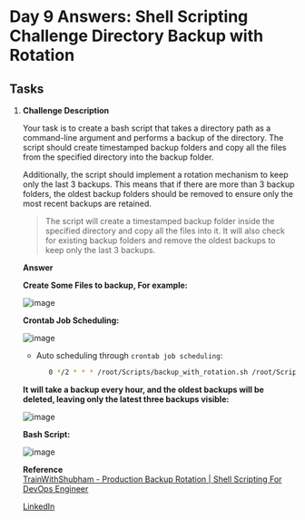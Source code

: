 # Day 9 Answers: Shell Scripting Challenge Directory Backup with Rotation

## Tasks

1. **Challenge Description**

      Your task is to create a bash script that takes a directory path as a command-line argument and performs a backup of the directory. The script should create timestamped backup folders and copy all the files from the specified directory into the backup folder.

      Additionally, the script should implement a rotation mechanism to keep only the last 3 backups. This means that if there are more than 3 backup folders, the oldest backup folders should be removed to ensure only the most recent backups are retained.

      > The script will create a timestamped backup folder inside the specified directory and copy all the files into it. It will also check for existing backup folders and remove the oldest backups to keep only the last 3 backups.

   **Answer**

   **Create Some Files to backup, For example:**

   ![image](https://github.com/Bhavin213/90DaysOfDevOps/blob/master/2024/day09/image/task11.png)

   **Crontab Job Scheduling:**  
   
   ![image](https://github.com/Bhavin213/90DaysOfDevOps/blob/master/2024/day09/image/task2.png)  
      - Auto scheduling through `crontab job scheduling`:
        ```bash
           0 */2 * * * /root/Scripts/backup_with_rotation.sh /root/Scripts

   **It will take a backup every hour, and the oldest backups will be deleted, leaving only the latest three backups visible:**  
   
   ![image](https://github.com/Bhavin213/90DaysOfDevOps/blob/master/2024/day09/image/task3.png)  

   **Bash Script:**
   
   ![image](https://github.com/Bhavin213/90DaysOfDevOps/blob/master/2024/day09/image/bash1.png)

   **Reference**  
   [TrainWithShubham - Production Backup Rotation | Shell Scripting For DevOps Engineer](https://youtu.be/PZYJ33bMXAw?si=Zb50P67x_F32ikeO)   

   [LinkedIn](https://www.linkedin.com/in/sdadu2206/)
